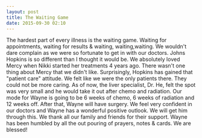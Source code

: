 ```yaml
---
layout: post
title: The Waiting Game
date: 2015-09-30 02:10
---
```

The hardest part of every illness is the waiting game. Waiting for appointments, waiting for results & waiting, waiting,waiting.  We wouldn't dare complain as we were so fortunate to get in with our doctors. Johns Hopkins is so different than I thought it would be.  We absolutely loved Mercy when Nikki started her treatments 4 years ago.  There wasn't one thing about Mercy that we didn't like.  Surprisingly, Hopkins has gained that "patient care" attitude.  We felt like we were the only patients there.  They could not be more caring.  As of now, the liver specialist, Dr. He, felt the spot was very small and he would take it out after chemo and radiation.  Our mode for Wayne is going to be 6 weeks of chemo, 6 weeks of radiation and 12 weeks off.  After that, Wayne will have surgery.  We feel very confident in our doctors and Wayne has a wonderful positive outlook.  We will get him through this.  We thank all our family and friends for their support. Wayne has been humbled by all the out pouring of prayers, notes & cards.  We are blessed!

